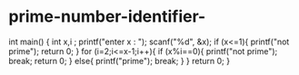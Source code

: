 # prime-number-identifier-
int main()
{
int x,i ;
printf("enter x : ");
scanf("%d", &x);
if (x<=1){
    printf("not prime");
    return 0;
}
for (i=2;i<=x-1;i++){
 if (x%i==0){
    printf("not prime");
    break;
    return 0;
 }
 else{
     printf("prime");
     break;
 }
}
  return 0;
} 
